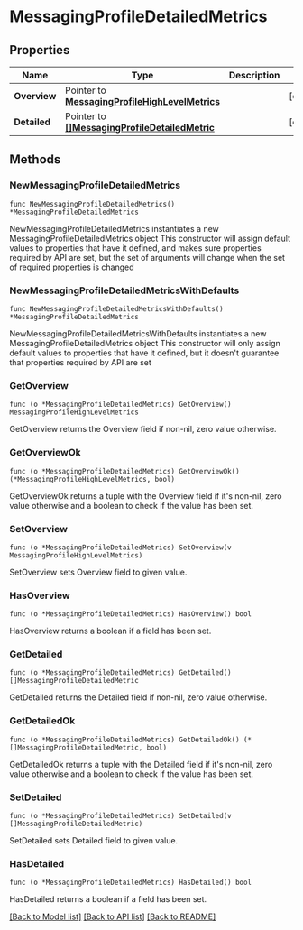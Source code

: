 # MessagingProfileDetailedMetrics

## Properties

Name | Type | Description | Notes
------------ | ------------- | ------------- | -------------
**Overview** | Pointer to [**MessagingProfileHighLevelMetrics**](MessagingProfileHighLevelMetrics.md) |  | [optional] 
**Detailed** | Pointer to [**[]MessagingProfileDetailedMetric**](MessagingProfileDetailedMetric.md) |  | [optional] 

## Methods

### NewMessagingProfileDetailedMetrics

`func NewMessagingProfileDetailedMetrics() *MessagingProfileDetailedMetrics`

NewMessagingProfileDetailedMetrics instantiates a new MessagingProfileDetailedMetrics object
This constructor will assign default values to properties that have it defined,
and makes sure properties required by API are set, but the set of arguments
will change when the set of required properties is changed

### NewMessagingProfileDetailedMetricsWithDefaults

`func NewMessagingProfileDetailedMetricsWithDefaults() *MessagingProfileDetailedMetrics`

NewMessagingProfileDetailedMetricsWithDefaults instantiates a new MessagingProfileDetailedMetrics object
This constructor will only assign default values to properties that have it defined,
but it doesn't guarantee that properties required by API are set

### GetOverview

`func (o *MessagingProfileDetailedMetrics) GetOverview() MessagingProfileHighLevelMetrics`

GetOverview returns the Overview field if non-nil, zero value otherwise.

### GetOverviewOk

`func (o *MessagingProfileDetailedMetrics) GetOverviewOk() (*MessagingProfileHighLevelMetrics, bool)`

GetOverviewOk returns a tuple with the Overview field if it's non-nil, zero value otherwise
and a boolean to check if the value has been set.

### SetOverview

`func (o *MessagingProfileDetailedMetrics) SetOverview(v MessagingProfileHighLevelMetrics)`

SetOverview sets Overview field to given value.

### HasOverview

`func (o *MessagingProfileDetailedMetrics) HasOverview() bool`

HasOverview returns a boolean if a field has been set.

### GetDetailed

`func (o *MessagingProfileDetailedMetrics) GetDetailed() []MessagingProfileDetailedMetric`

GetDetailed returns the Detailed field if non-nil, zero value otherwise.

### GetDetailedOk

`func (o *MessagingProfileDetailedMetrics) GetDetailedOk() (*[]MessagingProfileDetailedMetric, bool)`

GetDetailedOk returns a tuple with the Detailed field if it's non-nil, zero value otherwise
and a boolean to check if the value has been set.

### SetDetailed

`func (o *MessagingProfileDetailedMetrics) SetDetailed(v []MessagingProfileDetailedMetric)`

SetDetailed sets Detailed field to given value.

### HasDetailed

`func (o *MessagingProfileDetailedMetrics) HasDetailed() bool`

HasDetailed returns a boolean if a field has been set.


[[Back to Model list]](../README.md#documentation-for-models) [[Back to API list]](../README.md#documentation-for-api-endpoints) [[Back to README]](../README.md)


